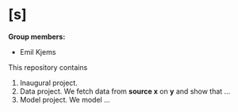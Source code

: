 # \[s\]

**Group members:**
- Emil Kjems


This repository contains  
1. Inaugural project. 
2. Data project. We fetch data from **source x** on **y** and show that ...
3. Model project. We model ...
